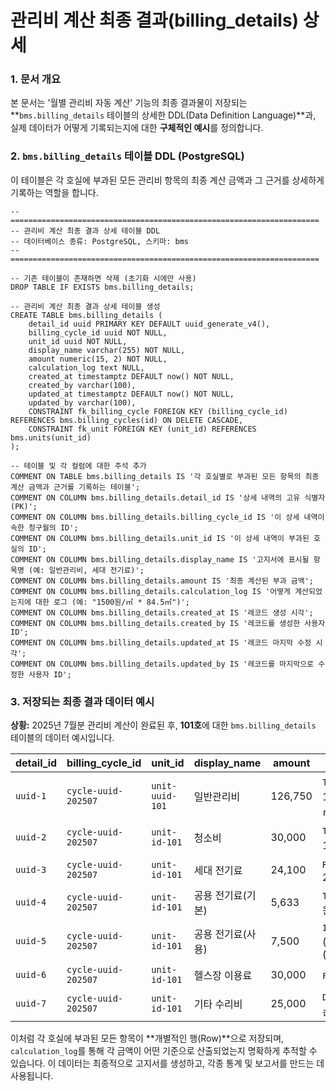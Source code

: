 # **관리비 계산 최종 결과(billing_details) 상세**

### **1. 문서 개요**

본 문서는 '월별 관리비 자동 계산' 기능의 최종 결과물이 저장되는 **`bms.billing_details` 테이블의 상세한 DDL(Data Definition Language)**과, 실제 데이터가 어떻게 기록되는지에 대한 **구체적인 예시**를 정의합니다.

### **2. `bms.billing_details` 테이블 DDL (PostgreSQL)**

이 테이블은 각 호실에 부과된 모든 관리비 항목의 최종 계산 금액과 그 근거를 상세하게 기록하는 역할을 합니다.

```
-- =====================================================================
-- 관리비 계산 최종 결과 상세 테이블 DDL
-- 데이터베이스 종류: PostgreSQL, 스키마: bms
-- =====================================================================

-- 기존 테이블이 존재하면 삭제 (초기화 시에만 사용)
DROP TABLE IF EXISTS bms.billing_details;

-- 관리비 계산 최종 결과 상세 테이블 생성
CREATE TABLE bms.billing_details (
    detail_id uuid PRIMARY KEY DEFAULT uuid_generate_v4(),
    billing_cycle_id uuid NOT NULL,
    unit_id uuid NOT NULL,
    display_name varchar(255) NOT NULL,
    amount numeric(15, 2) NOT NULL,
    calculation_log text NULL,
    created_at timestamptz DEFAULT now() NOT NULL,
    created_by varchar(100),
    updated_at timestamptz DEFAULT now() NOT NULL,
    updated_by varchar(100),
    CONSTRAINT fk_billing_cycle FOREIGN KEY (billing_cycle_id) REFERENCES bms.billing_cycles(id) ON DELETE CASCADE,
    CONSTRAINT fk_unit FOREIGN KEY (unit_id) REFERENCES bms.units(unit_id)
);

-- 테이블 및 각 컬럼에 대한 주석 추가
COMMENT ON TABLE bms.billing_details IS '각 호실별로 부과된 모든 항목의 최종 계산 금액과 근거를 기록하는 테이블';
COMMENT ON COLUMN bms.billing_details.detail_id IS '상세 내역의 고유 식별자 (PK)';
COMMENT ON COLUMN bms.billing_details.billing_cycle_id IS '이 상세 내역이 속한 청구월의 ID';
COMMENT ON COLUMN bms.billing_details.unit_id IS '이 상세 내역이 부과된 호실의 ID';
COMMENT ON COLUMN bms.billing_details.display_name IS '고지서에 표시될 항목명 (예: 일반관리비, 세대 전기료)';
COMMENT ON COLUMN bms.billing_details.amount IS '최종 계산된 부과 금액';
COMMENT ON COLUMN bms.billing_details.calculation_log IS '어떻게 계산되었는지에 대한 로그 (예: "1500원/㎡ * 84.5㎡")';
COMMENT ON COLUMN bms.billing_details.created_at IS '레코드 생성 시각';
COMMENT ON COLUMN bms.billing_details.created_by IS '레코드를 생성한 사용자 ID';
COMMENT ON COLUMN bms.billing_details.updated_at IS '레코드 마지막 수정 시각';
COMMENT ON COLUMN bms.billing_details.updated_by IS '레코드를 마지막으로 수정한 사용자 ID';
```

### **3. 저장되는 최종 결과 데이터 예시**

**상황:** 2025년 7월분 관리비 계산이 완료된 후, **101호**에 대한 `bms.billing_details` 테이블의 데이터 예시입니다.

| detail_id | billing_cycle_id    | unit_id         | display_name      | amount  | calculation_log                                              |
| --------- | ------------------- | --------------- | ----------------- | ------- | ------------------------------------------------------------ |
| `uuid-1`  | `cycle-uuid-202507` | `unit-uuid-101` | 일반관리비        | 126,750 | `TOTAL_PER_AREA`: (총액 18,000,000원 / 전체면적 12,000㎡) * 84.5㎡ |
| `uuid-2`  | `cycle-uuid-202507` | `unit-id-101`   | 청소비            | 30,000  | `TOTAL_PER_UNIT_EQUAL`: 총액 1,500,000원 / 50세대            |
| `uuid-3`  | `cycle-uuid-202507` | `unit-id-101`   | 세대 전기료       | 24,100  | `RATE_PER_USAGE`: 120.5원/kWh * 200kWh                       |
| `uuid-4`  | `cycle-uuid-202507` | `unit-id-101`   | 공용 전기료(기본) | 5,633   | `TOTAL_PER_AREA`: (총액 800,000원 / 전체면적 12,000㎡) * 84.5㎡ |
| `uuid-5`  | `cycle-uuid-202507` | `unit-id-101`   | 공용 전기료(사용) | 7,500   | `INDIVIDUAL_USAGE_PROPORTIONAL`: (총액 300,000원) * (200kWh/8000kWh) |
| `uuid-6`  | `cycle-uuid-202507` | `unit-id-101`   | 헬스장 이용료     | 30,000  | `FIXED_AMOUNT`: 고정액 부과                                  |
| `uuid-7`  | `cycle-uuid-202507` | `unit-id-101`   | 기타 수리비       | 25,000  | `DIRECT_ASSIGNMENT`: 복도 전등 파손 수리비                   |

이처럼 각 호실에 부과된 모든 항목이 **개별적인 행(Row)**으로 저장되며, `calculation_log`를 통해 각 금액이 어떤 기준으로 산출되었는지 명확하게 추적할 수 있습니다. 이 데이터는 최종적으로 고지서를 생성하고, 각종 통계 및 보고서를 만드는 데 사용됩니다.